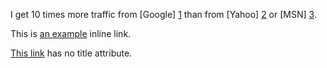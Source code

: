I get 10 times more traffic from [Google] [1] than from
[Yahoo] [2] or [MSN] [3].

  [1]: http://google.com/        "Google"
  [2]: http://search.yahoo.com/  "Yahoo Search"
  [3]: http://search.msn.com/    "MSN Search"


This is [an example](http://example.com/ "Title") inline link.

[This link](http://wvw.russkoe21.com) has no title attribute.
